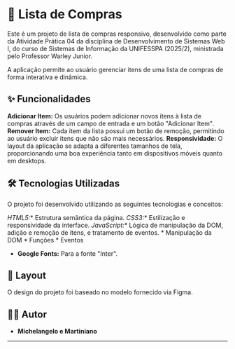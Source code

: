 # 📝 Lista de Compras

Este é um projeto de lista de compras responsivo, desenvolvido como parte da Atividade Prática 04 da disciplina de Desenvolvimento de Sistemas Web I, do curso de Sistemas de Informação da UNIFESSPA (2025/2), ministrada pelo Professor Warley Junior. 

A aplicação permite ao usuário gerenciar itens de uma lista de compras de forma interativa e dinâmica. 

## ✨ Funcionalidades

**Adicionar Item:** Os usuários podem adicionar novos itens à lista de compras através de um campo de entrada e um botão "Adicionar Item". 
**Remover Item:** Cada item da lista possui um botão de remoção, permitindo ao usuário excluir itens que não são mais necessários. 
**Responsividade:** O layout da aplicação se adapta a diferentes tamanhos de tela, proporcionando uma boa experiência tanto em dispositivos móveis quanto em desktops. 

## 🛠️ Tecnologias Utilizadas

O projeto foi desenvolvido utilizando as seguintes tecnologias e conceitos:

*HTML5:** Estrutura semântica da página.
*CSS3:** Estilização e responsividade da interface.
*JavaScript:** Lógica de manipulação da DOM, adição e remoção de itens, e tratamento de eventos. 
    * Manipulação da DOM 
    * Funções 
    * Eventos 
* **Google Fonts:** Para a fonte "Inter".

## 🎨 Layout

O design do projeto foi baseado no modelo fornecido via Figma. 

## 👨‍💻 Autor

* **Michelangelo e Martiniano**

---


